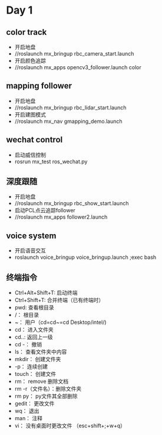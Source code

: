 # Day 1

## color track

  * 开启地盘
  * //roslaunch mx_bringup rbc_camera_start.launch
  * 开启颜色追踪
  * //roslaunch mx_apps opencv3_follower.launch color


## mapping follower

  * 开启地盘
  * //roslaunch mx_bringup rbc_lidar_start.launch
  * 开启建图模式
  * //roslaunch mx_nav gmapping_demo.launch

## wechat control

  * 启动威信控制
  * rosrun mx_test ros_wechat.py

## 深度跟随

  * 开启地盘
  * //roslaunch mx_bringup rbc_show_start.launch
  * 启动PCL点云追踪follower
  * //roslaunch mx_apps follower2.launch

## voice system
  
  * 开启语音交互
  * roslaunch voice_bringup voice_bringup.launch ;exec bash
  
## 终端指令

 * Ctrl+Alt+Shift+T: 启动终端
 * Ctrl+Shift+T: 合并终端（已有终端时）
 * pwd: 查看根目录 
 * /： 根目录
 * ~： 用户（cd=cd~=cd Desktop/intel/)
 * cd： 进入文件夹
 * cd..: 返回上一级
 * cd -： 撤销
 * ls： 查看文件夹中内容
 * mkdir： 创建文件夹
 * -p： 连续创建
 * touch： 创建文件
 * rm： remove 删除文档
 * rm -r（文件名）：删除文件夹
 * rm py： py文件其全部删除
 * gedit： 更改文件
 * wq： 退出
 * man： 注释
 * vi： 没有桌面时更改文件 （esc+shift+;+w+q）
   


  
